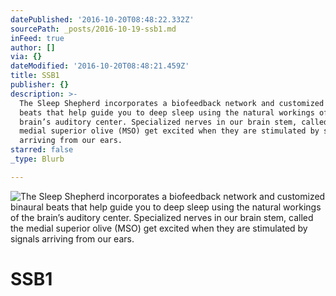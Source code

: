 ```yaml
---
datePublished: '2016-10-20T08:48:22.332Z'
sourcePath: _posts/2016-10-19-ssb1.md
inFeed: true
author: []
via: {}
dateModified: '2016-10-20T08:48:21.459Z'
title: SSB1
publisher: {}
description: >-
  The Sleep Shepherd incorporates a biofeedback network and customized binaural
  beats that help guide you to deep sleep using the natural workings of the
  brain’s auditory center. Specialized nerves in our brain stem, called the
  medial superior olive (MSO) get excited when they are stimulated by signals
  arriving from our ears.
starred: false
_type: Blurb

---
```

![The Sleep Shepherd incorporates a biofeedback network and customized binaural beats that help guide you to deep sleep using the natural workings of the brain’s auditory center. Specialized nerves in our brain stem, called the medial superior olive (MSO) get excited when they are stimulated by signals arriving from our ears.](https://the-grid-user-content.s3-us-west-2.amazonaws.com/9183bb08-8183-448e-8a70-0ff765981ba7.jpg)

# SSB1